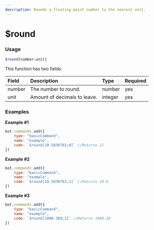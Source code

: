 ```yaml
---
description: Rounds a floating-point number to the nearest unit.
---
```


# $round
### Usage
```php
$round[number;unit]
```

This function has two fields.

| Field | Description | Type | Required |
| :--- | :--- | :--- | :--- |
| number | The number to round. | number | yes
| unit | Amount of decimals to leave. | integer | yes

### Examples
**Example #1**
```javascript
bot.commands.add({
    type: "basicCommand",
    name: "example",
    code: `$round[10.5836763;0]` //Returns 11
})
```
**Example #2**
```javascript
bot.commands.add({
    type: "basicCommand",
    name: "example",
    code: `$round[10.5836763;1]` //Returns 10.6
})
```
**Example #3**
```javascript
bot.commands.add({
    type: "basicCommand",
    name: "example",
    code: `$round[1000.389;2]` //Returns 1000.39
})
```